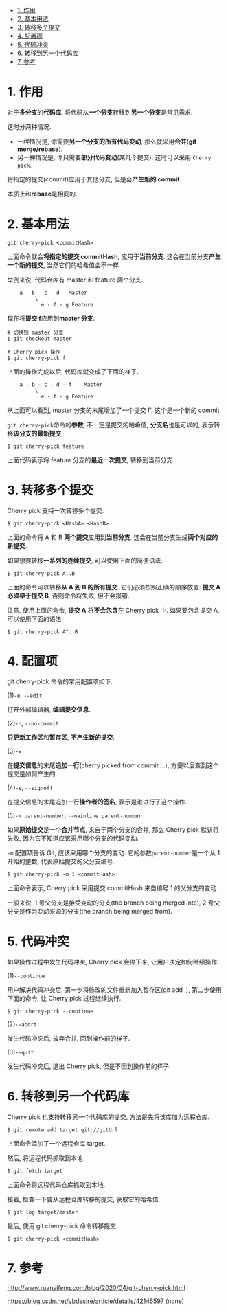 
<!-- @import "[TOC]" {cmd="toc" depthFrom=1 depthTo=6 orderedList=false} -->

<!-- code_chunk_output -->

- [1. 作用](#1-作用)
- [2. 基本用法](#2-基本用法)
- [3. 转移多个提交](#3-转移多个提交)
- [4. 配置项](#4-配置项)
- [5. 代码冲突](#5-代码冲突)
- [6. 转移到另一个代码库](#6-转移到另一个代码库)
- [7. 参考](#7-参考)

<!-- /code_chunk_output -->

# 1. 作用

对于**多分支**的**代码库**, 将代码从**一个分支**转移到**另一个分支**是常见需求.

这时分两种情况.

- 一种情况是, 你需要**另一个分支的所有代码变动**, 那么就采用**合并**(**git merge/rebase**).
- 另一种情况是, 你只需要**部分代码变动**(某几个提交), 这时可以采用 `Cherry pick`.

将指定的提交(commit)应用于其他分支, 但是会**产生新的 commit**.

本质上和**rebase**是相同的.

# 2. 基本用法

```
git cherry-pick <commitHash>
```

上面命令就会**将指定的提交 commitHash**, 应用于**当前分支**. 这会在当前分支**产生一个新的提交**, 当然它们的哈希值会不一样.

举例来说, 代码仓库有 master 和 feature 两个分支.

```
    a - b - c - d   Master
         \
           e - f - g Feature
```

现在将**提交 f**应用到**master 分支**.

```
# 切换到 master 分支
$ git checkout master

# Cherry pick 操作
$ git cherry-pick f
```

上面的操作完成以后, 代码库就变成了下面的样子.

```
    a - b - c - d - f'   Master
         \
           e - f - g Feature
```

从上面可以看到, master 分支的末尾增加了一个提交 f', 这个是一个新的 commit.

`git cherry-pick`命令的**参数**, 不一定是提交的哈希值, **分支名**也是可以的, 表示转移**该分支的最新提交**.

```
$ git cherry-pick feature
```

上面代码表示将 feature 分支的**最近一次提交**, 转移到当前分支.

# 3. 转移多个提交

Cherry pick 支持一次转移多个提交.

```
$ git cherry-pick <HashA> <HashB>
```


上面的命令将 A 和 B **两个提交**应用到**当前分支**. 这会在当前分支生成**两个对应的新提交**.

如果想要转移**一系列的连续提交**, 可以使用下面的简便语法.

```
$ git cherry-pick A..B
```

上面的命令可以转移**从 A 到 B 的所有提交**. 它们必须按照正确的顺序放置: **提交 A 必须早于提交 B**, 否则命令将失败, 但不会报错.

注意, 使用上面的命令, **提交 A** 将**不会包含**在 Cherry pick 中. 如果要包含提交 A, 可以使用下面的语法.

```
$ git cherry-pick A^..B
```

# 4. 配置项

git cherry-pick 命令的常用配置项如下.

(1)`-e`, `--edit`

打开外部编辑器, **编辑提交信息**.

(2)`-n`, `--no-commit`

**只更新工作区**和**暂存区**, **不产生新的提交**.

(3)`-x`

在**提交信息**的末尾**追加一行**(cherry picked from commit ...), 方便以后查到这个提交是如何产生的.

(4)`-s`, `--signoff`

在提交信息的末尾追加一行**操作者的签名**, 表示是谁进行了这个操作.

(5)`-m parent-number`, `--mainline parent-number`

如果**原始提交**是一个**合并节点**, 来自于两个分支的合并, 那么 Cherry pick 默认将失败, 因为它不知道应该采用哪个分支的代码变动.

`-m` 配置项告诉 Git, 应该采用哪个分支的变动. 它的参数`parent-number`是一个从 1 开始的整数, 代表原始提交的父分支编号.

```
$ git cherry-pick -m 1 <commitHash>
```

上面命令表示, Cherry pick 采用提交 commitHash 来自编号 1 的父分支的变动.

一般来说, 1 号父分支是接受变动的分支(the branch being merged into), 2 号父分支是作为变动来源的分支(the branch being merged from).

# 5. 代码冲突

如果操作过程中发生代码冲突, Cherry pick 会停下来, 让用户决定如何继续操作.

(1)`--continue`

用户解决代码冲突后, 第一步将修改的文件重新加入暂存区(git add .), 第二步使用下面的命令, 让 Cherry pick 过程继续执行.

```
$ git cherry-pick --continue
```

(2)`--abort`

发生代码冲突后, 放弃合并, 回到操作前的样子.

(3)`--quit`

发生代码冲突后, 退出 Cherry pick, 但是不回到操作前的样子.

# 6. 转移到另一个代码库

Cherry pick 也支持转移另一个代码库的提交, 方法是先将该库加为远程仓库.

```
$ git remote add target git://gitUrl
```

上面命令添加了一个远程仓库 target.

然后, 将远程代码抓取到本地.

```
$ git fetch target
```

上面命令将远程代码仓库抓取到本地.

接着, 检查一下要从远程仓库转移的提交, 获取它的哈希值.

```
$ git log target/master
```

最后, 使用 git cherry-pick 命令转移提交.

```
$ git cherry-pick <commitHash>
```

# 7. 参考

http://www.ruanyifeng.com/blog/2020/04/git-cherry-pick.html


https://blog.csdn.net/ybdesire/article/details/42145597 (none)